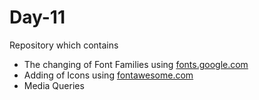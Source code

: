 <h1>Day-11</h1>
<p>Repository which contains </p>
<ul>
  <li>The changing of Font Families using <a href="https://fonts.google.com" target="_blank">fonts.google.com</a> </li>
  <li>Adding of Icons using <a href="https://fontawesome.com" target="_blank">fontawesome.com</a> </li>
  <li>Media Queries</li>
</ul>
